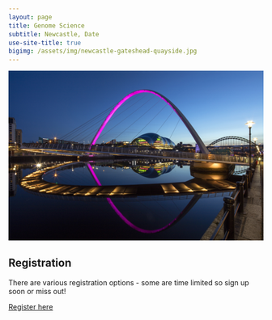 ```yaml
---
layout: page
title: Genome Science
subtitle: Newcastle, Date
use-site-title: true
bigimg: /assets/img/newcastle-gateshead-quayside.jpg
---
```


![Quayside_at_night_Graeme_Peacock](https://github.com/genomescience-org-uk/website/blob/master/assets/img/Quayside_at_night_Graeme_Peacock.jpg?raw=true)

## Registration

There are various registration options - some are time limited so sign up soon or miss out!

[Register here](https://register.oxfordabstracts.com/event/74773)



